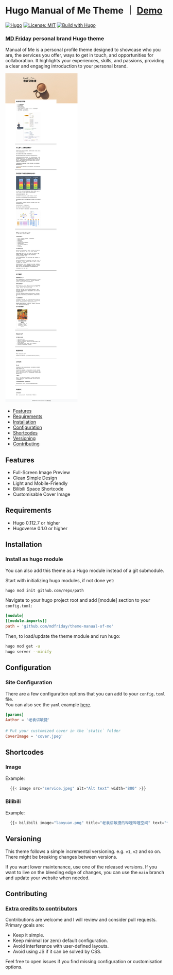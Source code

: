 # Hugo Manual of Me Theme ｜ [Demo](https://laoyuan.app.mdfriday.com/)

[![Hugo](https://img.shields.io/badge/hugo-0.134-blue.svg)](https://gohugo.io)
[![License: MIT](https://img.shields.io/badge/License-MIT-blue.svg)](LICENSE)
[![Build with Hugo](https://github.com/mdfriday/theme-manual-of-me/actions/workflows/main.yml/badge.svg)](https://github.com/mdfriday/theme-manual-of-me/actions/workflows/main.yml)

### [MD Friday](https://mdfriday.com) personal brand Hugo theme 

Manual of Me is a personal profile theme designed to showcase who you are, the services you offer, ways to get in touch, 
and opportunities for collaboration. It highlights your experiences, skills, and passions, 
providing a clear and engaging introduction to your personal brand.

![Screenshot](https://raw.githubusercontent.com/mdfriday/theme-manual-of-me/main/images/screenshot.png)

- [Features](#features)
- [Requirements](#requirements)
- [Installation](#installation)
- [Configuration](#configuration)
- [Shortcodes](#shortcodes)
- [Versioning](#versioning)
- [Contributing](#contributing)

## Features

- Full-Screen Image Preview
- Clean Simple Design
- Light and Mobile-Friendly
- Bilibili Space Shortcode
- Customisable Cover Image

## Requirements

- Hugo 0.112.7 or higher
- Hugoverse 0.1.0 or higher

## Installation

### Install as hugo module

You can also add this theme as a Hugo module instead of a git submodule.

Start with initializing hugo modules, if not done yet:
```
hugo mod init github.com/repo/path
```

Navigate to your hugo project root and add [module] section to your `config.toml`:

```toml
[module]
[[module.imports]]
path = 'github.com/mdfriday/theme-manual-of-me'
```

Then, to load/update the theme module and run hugo:

```sh
hugo mod get -u
hugo server --minify
```

## Configuration

### Site Configuration

There are a few configuration options that you can add to your `config.toml` file.  
You can also see the `yaml` example [here](https://github.com/alex-shpak/hugo-book/blob/master/exampleSite/config.yaml).

```toml
[params]
Author = '老袁讲敏捷'

# Put your customized cover in the `static` folder
CoverImage = 'cover.jpeg'
```

## Shortcodes

### Image

Example:
```javascript
  {{< image src="service.jpeg" alt="Alt text" width="800" >}}
```

### Bilibili

Example:
```javascript
  {{< bilibili image="laoyuan.png" title="老袁讲敏捷的哔哩哔哩空间" text="个人职场教练 | 团队教练 | 研发团队效能顾问 | 作家 微：yyhasawechatID 【老袁讲敏捷】官方号" link="https://space.bilibili.com/36395967/" >}}
```

## Versioning

This theme follows a simple incremental versioning. e.g. `v1`, `v2` and so on. There might be breaking changes between versions.

If you want lower maintenance, use one of the released versions. If you want to live on the bleeding edge of changes, you can use the `main` branch and update your website when needed.

## Contributing

### [Extra credits to contributors](https://github.com/mdfriday/theme-manual-of-me/graphs/contributors)

Contributions are welcome and I will review and consider pull requests.  
Primary goals are:

- Keep it simple.
- Keep minimal (or zero) default configuration.
- Avoid interference with user-defined layouts.
- Avoid using JS if it can be solved by CSS.

Feel free to open issues if you find missing configuration or customisation options.
